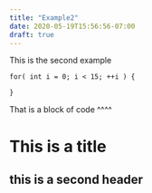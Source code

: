```yaml
---
title: "Example2"
date: 2020-05-19T15:56:56-07:00
draft: true
---
```



This is the second example
``` 
for( int i = 0; i < 15; ++i ) {

}
```
That is a block of code ^^^^

# This is a title
## this is a second header
